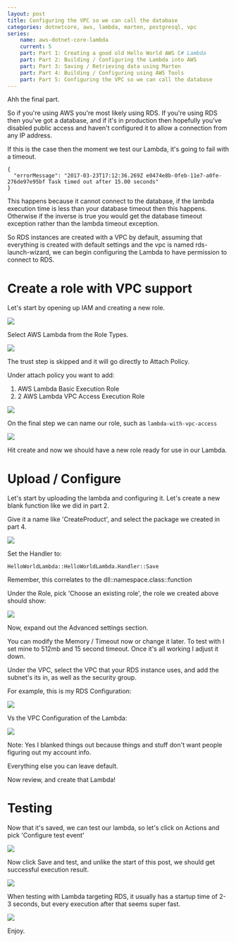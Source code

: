 ```yaml
---
layout: post
title: Configuring the VPC so we can call the database
categories: dotnetcore, aws, lambda, marten, postgresql, vpc
series:
	name: aws-dotnet-core-lambda
	current: 5
	part: Part 1: Creating a good old Hello World AWS C# Lambda
	part: Part 2: Building / Configuring the Lambda into AWS
	part: Part 3: Saving / Retrieving data using Marten
	part: Part 4: Building / Configuring using AWS Tools
	part: Part 5: Configuring the VPC so we can call the database
---
```


Ahh the final part.

So if you're using AWS you're most likely using RDS. If you're using RDS then you've got a database, and if it's in production then hopefully you've disabled public access and haven't configured it to allow a connection from any IP address.

If this is the case then the moment we test our Lambda, it's going to fail with a timeout. 

    {
      "errorMessage": "2017-03-23T17:12:36.269Z e0474e8b-0feb-11e7-a0fe-276de97e95bf Task timed out after 15.00 seconds"
    }

This happens because it cannot connect to the database, if the lambda execution time is less than your database timeout then this happens. Otherwise if the inverse is true you would get the database timeout exception rather than the lambda timeout exception.

<!--excerpt-->

So RDS instances are created with a VPC by default, assuming that everything is created with default settings and the vpc is named rds-launch-wizard, we can begin configuring the Lambda to have permission to connect to RDS.

# Create a role with VPC support

Let's start by opening up IAM and creating a new role. 

![](/images/part-5-01.png)

Select AWS Lambda from the Role Types.

![](/images/part-5-02.png)

The trust step is skipped and it will go directly to Attach Policy.

Under attach policy you want to add:

1. AWS Lambda Basic Execution Role
2. 2 AWS Lambda VPC Access Execution Role

![](/images/part-5-03.png)

On the final step we can name our role, such as `lambda-with-vpc-access`

![](/images/part-5-04.png)

Hit create and now we should have a new role ready for use in our Lambda.

# Upload / Configure

Let's start by uploading the lambda and configuring it. Let's create a new blank function like we did in part 2.

Give it a name like 'CreateProduct', and select the package we created in part 4.

![](/images/part-5-05.png)

Set the Handler to:

	HelloWorldLambda::HelloWorldLambda.Handler::Save

Remember, this correlates to the dll::namespace.class::function

Under the Role, pick 'Choose an existing role', the role we created above should show:

![](/images/part-5-06.png)

Now, expand out the Advanced settings section.

You can modify the Memory / Timeout now or change it later. To test with I set mine to 512mb and 15 second timeout. Once it's all working I adjust it down.

Under the VPC, select the VPC that your RDS instance uses, and add the subnet's its in, as well as the security group. 

For example, this is my RDS Configuration:

![](/images/part-5-07.png)

Vs the VPC Configuration of the Lambda:

![](/images/part-5-08.png)

Note: Yes I blanked things out because things and stuff don't want people figuring out my account info.

Everything else you can leave default.

Now review, and create that Lambda!

# Testing

Now that it's saved, we can test our lambda, so let's click on Actions and pick 'Configure test event'

![](/images/part-5-09.png)

Now click Save and test, and unlike the start of this post, we should get successful execution result.

![](/images/part-5-10.png)

When testing with Lambda targeting RDS, it usually has a startup time of 2-3 seconds, but every execution after that seems super fast. 

![](/images/part-5-11.png)

Enjoy. 



























